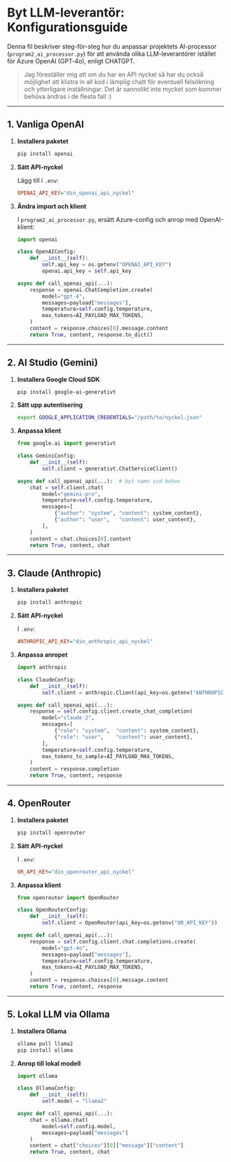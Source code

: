 # Byt LLM-leverantör: Konfigurationsguide

Denna fil beskriver steg-för-steg hur du anpassar projektets AI-processor (`program2_ai_processor.py`) för att använda olika LLM-leverantörer istället för Azure OpenAI (GPT‑4o), enligt CHATGPT. 

>Jag föreställer mig att om du har en API nyckel så har du också möjlighet att klistra in all kod i lämplig chatt för eventuell felsökning och ytterligare inställningar. Det är sannolikt inte mycket som kommer behöva ändras i de flesta fall :)

---

## 1. Vanliga OpenAI

1. **Installera paketet**

    ```bash
    pip install openai
    ```

2. **Sätt API-nyckel**

    Lägg till i `.env`:
    ```ini
    OPENAI_API_KEY="din_openai_api_nyckel"
    ```

3. **Ändra import och klient**

    I `program2_ai_processor.py`, ersätt Azure-config och anrop med OpenAI-klient:

    ```python
    import openai
    
    class OpenAIConfig:
        def __init__(self):
            self.api_key = os.getenv("OPENAI_API_KEY")
            openai.api_key = self.api_key
    
    async def call_openai_api(...):
        response = openai.ChatCompletion.create(
            model="gpt-4",
            messages=payload["messages"],
            temperature=self.config.temperature,
            max_tokens=AI_PAYLOAD_MAX_TOKENS,
        )
        content = response.choices[0].message.content
        return True, content, response.to_dict()
    ```

---

## 2. AI Studio (Gemini)

1. **Installera Google Cloud SDK**

    ```bash
    pip install google-ai-generativt
    ```

2. **Sätt upp autentisering**

    ```bash
    export GOOGLE_APPLICATION_CREDENTIALS="/path/to/nyckel.json"
    ```

3. **Anpassa klient**

    ```python
    from google.ai import generativt

    class GeminiConfig:
        def __init__(self):
            self.client = generativt.ChatServiceClient()

    async def call_openai_api(...):  # byt namn vid behov
        chat = self.client.chat(
            model="gemini-pro",
            temperature=self.config.temperature,
            messages=[
                {"author": "system", "content": system_content},
                {"author": "user",   "content": user_content},
            ],
        )
        content = chat.choices[0].content
        return True, content, chat
    ```

---

## 3. Claude (Anthropic)

1. **Installera paketet**

    ```bash
    pip install anthropic
    ```

2. **Sätt API-nyckel**

    I `.env`:
    ```ini
    ANTHROPIC_API_KEY="din_anthropic_api_nyckel"
    ```

3. **Anpassa anropet**

    ```python
    import anthropic

    class ClaudeConfig:
        def __init__(self):
            self.client = anthropic.Client(api_key=os.getenv("ANTHROPIC_API_KEY"))

    async def call_openai_api(...):
        response = self.config.client.create_chat_completion(
            model="claude-2",
            messages=[
                {"role": "system",  "content": system_content},
                {"role": "user",    "content": user_content},
            ],
            temperature=self.config.temperature,
            max_tokens_to_sample=AI_PAYLOAD_MAX_TOKENS,
        )
        content = response.completion
        return True, content, response
    ```

---

## 4. OpenRouter

1. **Installera paketet**

    ```bash
    pip install openrouter
    ```

2. **Sätt API-nyckel**

    I `.env`:
    ```ini
    OR_API_KEY="din_openrouter_api_nyckel"
    ```

3. **Anpassa klient**

    ```python
    from openrouter import OpenRouter

    class OpenRouterConfig:
        def __init__(self):
            self.client = OpenRouter(api_key=os.getenv("OR_API_KEY"))

    async def call_openai_api(...):
        response = self.config.client.chat.completions.create(
            model="gpt-4o",
            messages=payload["messages"],
            temperature=self.config.temperature,
            max_tokens=AI_PAYLOAD_MAX_TOKENS,
        )
        content = response.choices[0].message.content
        return True, content, response
    ```

---

## 5. Lokal LLM via Ollama

1. **Installera Ollama**

    ```bash
    ollama pull llama2
    pip install ollama
    ```

2. **Anrop till lokal modell**

    ```python
    import ollama

    class OllamaConfig:
        def __init__(self):
            self.model = "llama2"

    async def call_openai_api(...):
        chat = ollama.chat(
            model=self.config.model,
            messages=payload["messages"]
        )
        content = chat["choices"][0]["message"]["content"]
        return True, content, chat
    ```
